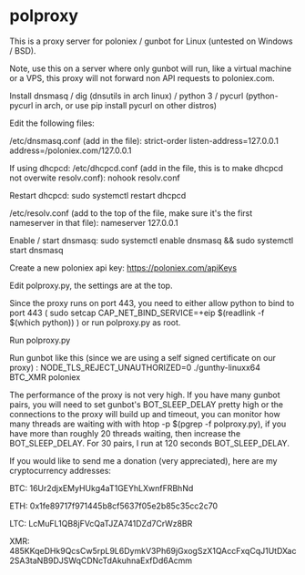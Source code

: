 # polproxy
This is a proxy server for poloniex / gunbot for Linux (untested on Windows / BSD).

Note, use this on a server where only gunbot will run, like a virtual machine or a VPS, this proxy will not forward non API requests to poloniex.com.

Install dnsmasq / dig (dnsutils in arch linux) / python 3 / pycurl (python-pycurl in arch, or use pip install pycurl on other distros)

Edit the following files:

/etc/dnsmasq.conf (add in the file):
strict-order
listen-address=127.0.0.1
address=/poloniex.com/127.0.0.1

If using dhcpcd:
/etc/dhcpcd.conf (add in the file, this is to make dhcpcd not overwite resolv.conf):
nohook resolv.conf

Restart dhcpcd:
sudo systemctl restart dhcpcd

/etc/resolv.conf (add to the top of the file, make sure it's the first nameserver in that file):
nameserver 127.0.0.1

Enable / start dnsmasq:
sudo systemctl enable dnsmasq && sudo systemctl start dnsmasq

Create a new poloniex api key: https://poloniex.com/apiKeys

Edit polproxy.py, the settings are at the top.

Since the proxy runs on port 443, you need to either allow python to bind to port 443 ( sudo setcap CAP_NET_BIND_SERVICE=+eip $(readlink -f $(which python)) ) or run polproxy.py as root.

Run polproxy.py

Run gunbot like this (since we are using a self signed certificate on our proxy) : NODE_TLS_REJECT_UNAUTHORIZED=0 ./gunthy-linuxx64 BTC_XMR poloniex

The performance of the proxy is not very high. If you have many gunbot pairs, you will need to set gunbot's BOT_SLEEP_DELAY pretty high or the connections to the proxy will build up and timeout,
you can monitor how many threads are waiting with with htop -p $(pgrep -f polproxy.py), if you have more than roughly 20 threads waiting, then increase the BOT_SLEEP_DELAY.
For 30 pairs, I run at 120 seconds BOT_SLEEP_DELAY.

If you would like to send me a donation (very appreciated), here are my cryptocurrency addresses:

BTC: 16Ur2djxEMyHUkg4aT1GEYhLXwnfFRBhNd

ETH: 0x1fe89717f971445b8cf5637f05e2b85c35cc2c70

LTC: LcMuFL1QB8jFVcQaTJZA741DZd7CrWz8BR

XMR: 485KKqeDHk9QcsCw5rpL9L6DymkV3Ph69jGxogSzX1QAccFxqCqJ1UtDXac2SA3taNB9DJSWqCDNcTdAkuhnaExfDd6Acmm

